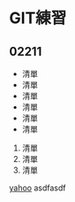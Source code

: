 # GIT練習
## 02211
* 清單
* 清單
* 清單
* 清單
* 清單
* 清單

1. 清單
2. 清單
3. 清單

[yahoo](http://tw.yahoo.com)
asdfasdf